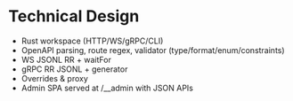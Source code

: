 # Technical Design

- Rust workspace (HTTP/WS/gRPC/CLI)
- OpenAPI parsing, route regex, validator (type/format/enum/constraints)
- WS JSONL RR + waitFor
- gRPC RR JSONL + generator
- Overrides & proxy
- Admin SPA served at /__admin with JSON APIs
  